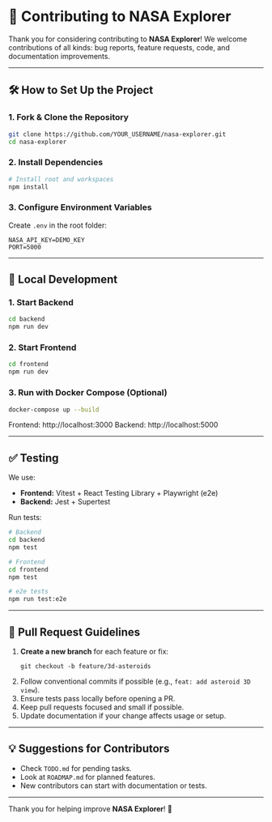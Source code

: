 # 🤝 Contributing to NASA Explorer

Thank you for considering contributing to **NASA Explorer**!
We welcome contributions of all kinds: bug reports, feature requests, code, and documentation improvements.

---

## 🛠 How to Set Up the Project

### 1. Fork & Clone the Repository

```bash
git clone https://github.com/YOUR_USERNAME/nasa-explorer.git
cd nasa-explorer
```

### 2. Install Dependencies

```bash
# Install root and workspaces
npm install
```

### 3. Configure Environment Variables

Create `.env` in the root folder:

```
NASA_API_KEY=DEMO_KEY
PORT=5000
```

---

## 🚀 Local Development

### 1. Start Backend

```bash
cd backend
npm run dev
```

### 2. Start Frontend

```bash
cd frontend
npm run dev
```

### 3. Run with Docker Compose (Optional)

```bash
docker-compose up --build
```

Frontend: http://localhost:3000
Backend: http://localhost:5000

---

## ✅ Testing

We use:

- **Frontend:** Vitest + React Testing Library + Playwright (e2e)
- **Backend:** Jest + Supertest

Run tests:

```bash
# Backend
cd backend
npm test

# Frontend
cd frontend
npm test

# e2e tests
npm run test:e2e
```

---

## 🔀 Pull Request Guidelines

1. **Create a new branch** for each feature or fix:
   ```
   git checkout -b feature/3d-asteroids
   ```
2. Follow conventional commits if possible (e.g., `feat: add asteroid 3D view`).
3. Ensure tests pass locally before opening a PR.
4. Keep pull requests focused and small if possible.
5. Update documentation if your change affects usage or setup.

---

## 💡 Suggestions for Contributors

- Check `TODO.md` for pending tasks.
- Look at `ROADMAP.md` for planned features.
- New contributors can start with documentation or tests.

---

Thank you for helping improve **NASA Explorer**! 🚀
